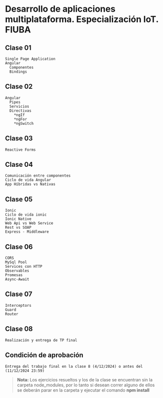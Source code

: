 # Desarrollo de aplicaciones multiplataforma. Especialización IoT. FIUBA

## Clase 01
    Single Page Application
    Angular
      Componentes
      Bindings

## Clase 02
    Angular
      Pipes
      Servicios
      Directivas
        *ngIf
        *ngFor
        *ngSwitch

## Clase 03
    Reactive Forms

## Clase 04
    Comunicación entre componentes
    Ciclo de vida Angular
    App Híbridas vs Nativas

## Clase 05
    Ionic
    Ciclo de vida ionic
    Ionic Native
    Web Api vs Web Service
    Rest vs SOAP
    Express - Middleware

## Clase 06
    CORS
    MySql Pool
    Services con HTTP
    Observables
    Promesas
    Async-Await

## Clase 07
    Interceptors
    Guard
    Router

## Clase 08
    Realización y entrega de TP final

## Condición de aprobación
    Entrega del trabajo final en la clase 8 (4/12/2024) o antes del (11/12/2024 23:59)

> **Nota:** Los ejercicios resueltos y los de la clase se encuentran sin la carpeta node_modules, por lo tanto si desean correr alguno de ellos se deberán parar en la carpeta y ejecutar el comando **npm install**
